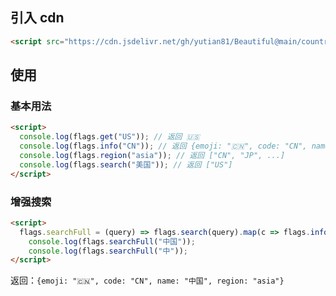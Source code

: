 ## 引入 cdn

```html
<script src="https://cdn.jsdelivr.net/gh/yutian81/Beautiful@main/country-flags/flags_v1.0.0.js"></script>
```

## 使用

### 基本用法

```html
<script>
  console.log(flags.get("US")); // 返回 🇺🇸
  console.log(flags.info("CN")); // 返回 {emoji: "🇨🇳", code: "CN", name: "中国", region: "asia"}
  console.log(flags.region("asia")); // 返回 ["CN", "JP", ...]
  console.log(flags.search("美国")); // 返回 ["US"]
</script>
```

### 增强搜索

```html
<script>
  flags.searchFull = (query) => flags.search(query).map(c => flags.info(c));
    console.log(flags.searchFull("中国"));
    console.log(flags.searchFull("中"));
</script>
```
返回：`{emoji: "🇨🇳", code: "CN", name: "中国", region: "asia"}`
